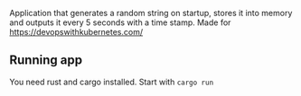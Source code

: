 Application that generates a random string on startup, stores it into memory and outputs it every 5 seconds with a time stamp. Made for https://devopswithkubernetes.com/

## Running app
You need rust and cargo installed. Start with `cargo run`
